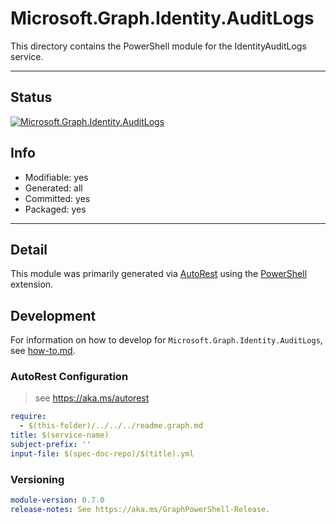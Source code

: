 <!-- region Generated -->
# Microsoft.Graph.Identity.AuditLogs
This directory contains the PowerShell module for the IdentityAuditLogs service.

---
## Status
[![Microsoft.Graph.Identity.AuditLogs](https://img.shields.io/powershellgallery/v/Microsoft.Graph.Identity.AuditLogs.svg?style=flat-square&label=Microsoft.Graph.Identity.AuditLogs "Microsoft.Graph.Identity.AuditLogs")](https://www.powershellgallery.com/packages/Microsoft.Graph.Identity.AuditLogs/)

## Info
- Modifiable: yes
- Generated: all
- Committed: yes
- Packaged: yes

---
## Detail
This module was primarily generated via [AutoRest](https://github.com/Azure/autorest) using the [PowerShell](https://github.com/Azure/autorest.powershell) extension.

## Development
For information on how to develop for `Microsoft.Graph.Identity.AuditLogs`, see [how-to.md](how-to.md).
<!-- endregion -->

### AutoRest Configuration

> see https://aka.ms/autorest

``` yaml
require:
  - $(this-folder)/../../../readme.graph.md
title: $(service-name)
subject-prefix: ''
input-file: $(spec-doc-repo)/$(title).yml
```
### Versioning

``` yaml
module-version: 0.7.0
release-notes: See https://aka.ms/GraphPowerShell-Release.
```
